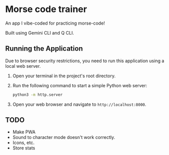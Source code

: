 # Morse code trainer

An app I vibe-coded for practicing morse-code!

Built using Gemini CLI and Q CLI.

## Running the Application

Due to browser security restrictions, you need to run this application using a local web server.

1.  Open your terminal in the project's root directory.
2.  Run the following command to start a simple Python web server:

    ```bash
    python3 -m http.server
    ```

3.  Open your web browser and navigate to `http://localhost:8000`.

## TODO
- Make PWA
- Sound to character mode doesn't work correctly.
- Icons, etc.
- Store stats